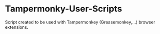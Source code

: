 # Tampermonky-User-Scripts
Script created to be used with Tampermonkey (Greasemonkey,...) browser extensions.
